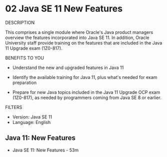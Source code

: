 # 02 Java SE 11 New Features

DESCRIPTION

This comprises a single module where Oracle's Java product managers overview the features incorporated into Java SE 11. In addition, Oracle University staff provide training on the features that are included in the Java 11 Upgrade exam (1Z0-817).

BENEFITS TO YOU

* Understand the new and upgraded features in Java 11

* Identify the available training for Java 11, plus what's needed for exam preparation

* Prepare for new Java topics included in the Java 11 Upgrade OCP exam (1Z0-817), as needed by programmers coming from Java SE 8 or earlier.

FILTERS

* Version: Java SE 11
* Language: English

## Java 11: New Features
   
   * Java SE 11: New Features - 53m
